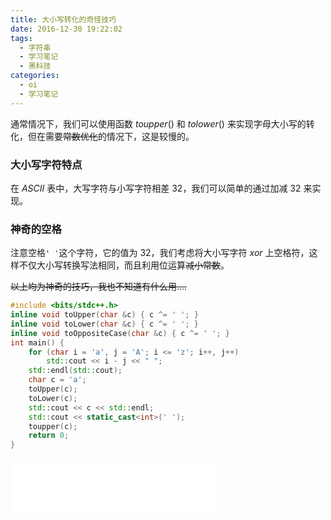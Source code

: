 ```yaml
---
title: 大小写转化的奇怪技巧
date: 2016-12-30 19:22:02
tags:
  - 字符串
  - 学习笔记
  - 黑科技
categories:
  - oi
  - 学习笔记
---
```

通常情况下，我们可以使用函数 $toupper()$ 和 $tolower()$ 来实现字母大小写的转化，但在需要~~常数优化~~的情况下，这是较慢的。
<!-- more -->
### 大小写字符特点
在 $ASCII$ 表中，大写字符与小写字符相差 $32$，我们可以简单的通过加减 $32$ 来实现。
### 神奇的空格
注意空格`' '`这个字符，它的值为 $32$，我们考虑将大小写字符 $xor$ 上空格符，这样不仅大小写转换写法相同，而且利用位运算~~减小常数~~。

~~以上均为神奇的技巧，我也不知道有什么用....~~
``` cpp
#include <bits/stdc++.h>
inline void toUpper(char &c) { c ^= ' '; }
inline void toLower(char &c) { c ^= ' '; }
inline void toOppositeCase(char &c) { c ^= ' '; }
int main() {
    for (char i = 'a', j = 'A'; i <= 'z'; i++, j++)
        std::cout << i - j << " ";
    std::endl(std::cout);
    char c = 'a';
    toUpper(c);
    toLower(c);
    std::cout << c << std::endl;
    std::cout << static_cast<int>(' ');
    toupper(c);
    return 0;
}
```
<iframe frameborder="no" border="0" marginwidth="0" marginheight="0" width=330 height=86 src="//music.163.com/outchain/player?type=2&id=29562772&auto=1&height=66"></iframe>

